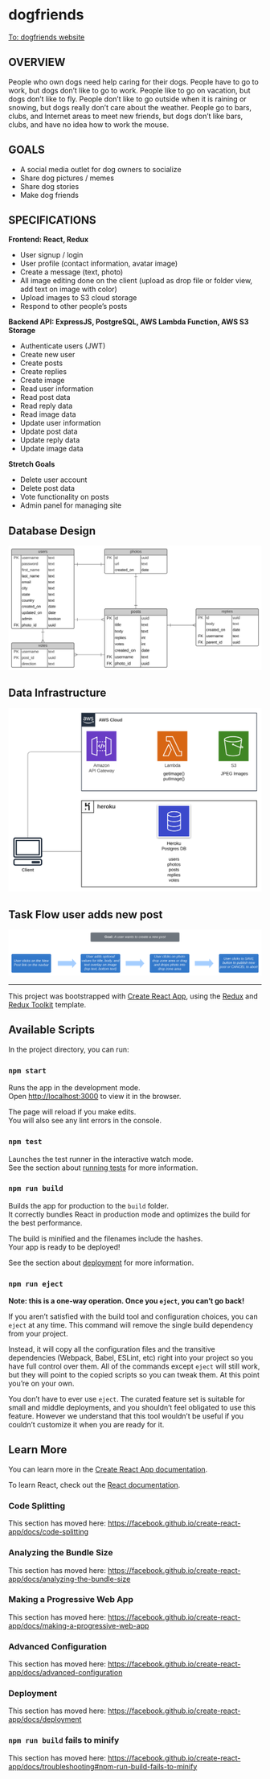 # **dogfriends**
[To: dogfriends website](https://dogfriend.frank-vasek-dev.com)

## OVERVIEW
People who own dogs need help caring for their dogs. People have to go to work, but dogs don’t like to go to work. People like to go on vacation, but dogs don’t like to fly. People don’t like to go outside when it is raining or snowing, but dogs really don’t care about the weather. People go to bars, clubs, and Internet areas to meet new friends, but dogs don’t like bars, clubs, and have no idea how to work the mouse. 

## GOALS
- A social media outlet for dog owners to socialize
- Share dog pictures / memes
- Share dog stories
- Make dog friends 

## SPECIFICATIONS
**Frontend: React, Redux**
- User signup / login
- User profile (contact information, avatar image)
- Create a message (text, photo)
- All image editing done on the client (upload as drop file or folder view, add text on image with color)
- Upload images to S3 cloud storage
- Respond to other people’s posts

**Backend API: ExpressJS, PostgreSQL, AWS Lambda Function, AWS S3 Storage**

- Authenticate users (JWT)
- Create new user
- Create posts
- Create replies
- Create image
- Read user information
- Read post data
- Read reply data
- Read image data
- Update user information
- Update post data
- Update reply data
- Update image data

**Stretch Goals**

- Delete user account
- Delete post data
- Vote functionality on posts
- Admin panel for managing site 

## Database Design

![db](DogfriendsERD.svg)

## Data Infrastructure
![db](DogfriendDataInfrastructureDiagram.svg)





## Task Flow user adds new post

![taskflow](DogfriendsTaskFlowNewPost.svg)


---
This project was bootstrapped with [Create React App](https://github.com/facebook/create-react-app), using the [Redux](https://redux.js.org/) and [Redux Toolkit](https://redux-toolkit.js.org/) template.

## Available Scripts

In the project directory, you can run:

### `npm start`

Runs the app in the development mode.<br />
Open [http://localhost:3000](http://localhost:3000) to view it in the browser.

The page will reload if you make edits.<br />
You will also see any lint errors in the console.

### `npm test`

Launches the test runner in the interactive watch mode.<br />
See the section about [running tests](https://facebook.github.io/create-react-app/docs/running-tests) for more information.

### `npm run build`

Builds the app for production to the `build` folder.<br />
It correctly bundles React in production mode and optimizes the build for the best performance.

The build is minified and the filenames include the hashes.<br />
Your app is ready to be deployed!

See the section about [deployment](https://facebook.github.io/create-react-app/docs/deployment) for more information.

### `npm run eject`

**Note: this is a one-way operation. Once you `eject`, you can’t go back!**

If you aren’t satisfied with the build tool and configuration choices, you can `eject` at any time. This command will remove the single build dependency from your project.

Instead, it will copy all the configuration files and the transitive dependencies (Webpack, Babel, ESLint, etc) right into your project so you have full control over them. All of the commands except `eject` will still work, but they will point to the copied scripts so you can tweak them. At this point you’re on your own.

You don’t have to ever use `eject`. The curated feature set is suitable for small and middle deployments, and you shouldn’t feel obligated to use this feature. However we understand that this tool wouldn’t be useful if you couldn’t customize it when you are ready for it.

## Learn More

You can learn more in the [Create React App documentation](https://facebook.github.io/create-react-app/docs/getting-started).

To learn React, check out the [React documentation](https://reactjs.org/).

### Code Splitting

This section has moved here: https://facebook.github.io/create-react-app/docs/code-splitting

### Analyzing the Bundle Size

This section has moved here: https://facebook.github.io/create-react-app/docs/analyzing-the-bundle-size

### Making a Progressive Web App

This section has moved here: https://facebook.github.io/create-react-app/docs/making-a-progressive-web-app

### Advanced Configuration

This section has moved here: https://facebook.github.io/create-react-app/docs/advanced-configuration

### Deployment

This section has moved here: https://facebook.github.io/create-react-app/docs/deployment

### `npm run build` fails to minify

This section has moved here: https://facebook.github.io/create-react-app/docs/troubleshooting#npm-run-build-fails-to-minify
